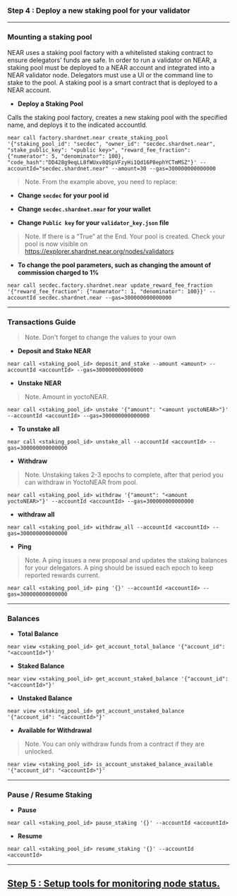 ### Step 4 : Deploy a new staking pool for your validator
____

### Mounting a staking pool

NEAR uses a staking pool factory with a whitelisted staking contract to ensure delegators’ funds are safe. In order to run a validator on NEAR, a staking pool must be deployed to a NEAR account and integrated into a NEAR validator node. Delegators must use a UI or the command line to stake to the pool. A staking pool is a smart contract that is deployed to a NEAR account.

* __Deploy a Staking Pool__

Calls the staking pool factory, creates a new staking pool with the specified name, and deploys it to the indicated accountId.
```
near call factory.shardnet.near create_staking_pool '{"staking_pool_id": "secdec", "owner_id": "secdec.shardnet.near", "stake_public_key": "<public key>", "reward_fee_fraction": {"numerator": 5, "denominator": 100}, "code_hash":"DD428g9eqLL8fWUxv8QSpVFzyHi1Qd16P8ephYCTmMSZ"}' --accountId="secdec.shardnet.near" --amount=30 --gas=300000000000000
```

> Note. From the example above, you need to replace:

* __Change `secdec` for your pool id__

* __Change `secdec.shardnet.near` for your wallet__

* __Change `Public key` for your `validator_key.json` file__

> Note. If there is a “True” at the End. Your pool is created. Check your pool is now visible on https://explorer.shardnet.near.org/nodes/validators

* __To change the pool parameters, such as changing the amount of commission charged to 1%__
```
near call secdec.factory.shardnet.near update_reward_fee_fraction '{"reward_fee_fraction": {"numerator": 1, "denominator": 100}}' --accountId secdec.shardnet.near --gas=300000000000000
```

____
### Transactions Guide

> Note. Don't forget to change the values to your own

* __Deposit and Stake NEAR__
```
near call <staking_pool_id> deposit_and_stake --amount <amount> --accountId <accountId> --gas=300000000000000
```

* __Unstake NEAR__

> Note. Amount in yoctoNEAR.
```
near call <staking_pool_id> unstake '{"amount": "<amount yoctoNEAR>"}' --accountId <accountId> --gas=300000000000000
```

* __To unstake all__
```
near call <staking_pool_id> unstake_all --accountId <accountId> --gas=300000000000000
```

* __Withdraw__

> Note. Unstaking takes 2-3 epochs to complete, after that period you can withdraw in YoctoNEAR from pool.
```
near call <staking_pool_id> withdraw '{"amount": "<amount yoctoNEAR>"}' --accountId <accountId> --gas=300000000000000
```

* __withdraw all__
```
near call <staking_pool_id> withdraw_all --accountId <accountId> --gas=300000000000000
```

* __Ping__

> Note. A ping issues a new proposal and updates the staking balances for your delegators. A ping should be issued each epoch to keep reported rewards current.
```
near call <staking_pool_id> ping '{}' --accountId <accountId> --gas=300000000000000
```
____
### Balances

* __Total Balance__
```
near view <staking_pool_id> get_account_total_balance '{"account_id": "<accountId>"}'
```

* __Staked Balance__
```
near view <staking_pool_id> get_account_staked_balance '{"account_id": "<accountId>"}'
```

* __Unstaked Balance__
```
near view <staking_pool_id> get_account_unstaked_balance '{"account_id": "<accountId>"}'
```

* __Available for Withdrawal__

> Note. You can only withdraw funds from a contract if they are unlocked.
```
near view <staking_pool_id> is_account_unstaked_balance_available '{"account_id": "<accountId>"}'
```
____
### Pause / Resume Staking

* __Pause__
```
near call <staking_pool_id> pause_staking '{}' --accountId <accountId>
```

* __Resume__
```
near call <staking_pool_id> resume_staking '{}' --accountId <accountId>
```
____
## [Step 5 : Setup tools for monitoring node status.](https://github.com/mrAgent777/Near-Guide/blob/main/Step%205%20:%20Setup%20tools%20for%20monitoring%20node%20status.md)







